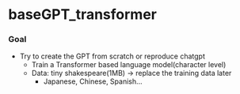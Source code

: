 # baseGPT_transformer
### Goal 
- Try to create the GPT from scratch or reproduce chatgpt 
  - Train a Transformer based language model(character level)
   - Data: tiny shakespeare(1MB) -> replace the training data later
     - Japanese, Chinese, Spanish...
